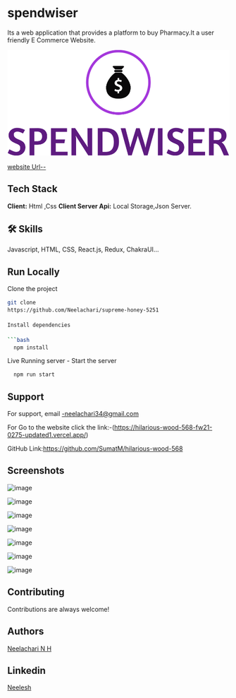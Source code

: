 # spendwiser

Its a web application that provides a platform to buy Pharmacy.It a user friendly E Commerce Website.

![Project-icon](src/images/spendwiser-low-resolution-logo-color-on-transparent-background.png)

[website Url--](https://hilarious-wood-568-fw21-0275-updated1.vercel.app/)
## Tech Stack
**Client:** Html ,Css
**Client Server Api:** Local Storage,Json Server.
## 🛠 Skills
Javascript, HTML, CSS, React.js, Redux, ChakraUI...


## Run Locally

Clone the project
```bash
git clone
https://github.com/Neelachari/supreme-honey-5251

Install dependencies

```bash
  npm install
```
Live Running server  -
Start the server

```bash
  npm run start
```
## Support
For support, email -neelachari34@gmail.com 

For Go to the website click the link:-(https://hilarious-wood-568-fw21-0275-updated1.vercel.app/)

GitHub Link:https://github.com/SumatM/hilarious-wood-568
## Screenshots
![image](https://github.com/SumatM/hilarious-wood-568/assets/112808279/f5ef11cf-fd5f-4f73-a1b0-345b800430c5)
 
![image](https://github.com/SumatM/hilarious-wood-568/assets/112808279/c49e818a-5738-4240-8f37-511b3c17d4e6)

![image](https://github.com/SumatM/hilarious-wood-568/assets/112808279/063ef82e-093b-4a5f-bb43-04907783e1af)

![image](https://github.com/SumatM/hilarious-wood-568/assets/112808279/0cd3ec51-9109-4fd7-8b26-424012079e45)

![image](https://github.com/SumatM/hilarious-wood-568/assets/112808279/e4441c6a-8b1e-418d-b228-7132e40a40d4)

![image](https://github.com/SumatM/hilarious-wood-568/assets/112808279/e599a6fa-322c-4985-9b70-e67f0b3776c6)

![image](https://github.com/SumatM/hilarious-wood-568/assets/112808279/8265ca4f-a2cd-4730-b888-9336ddd001fd)

## Contributing

Contributions are always welcome!
## Authors
 
 [Neelachari N H](https://github.com/Neelachari)
## Linkedin

 [Neelesh](https://www.linkedin.com/in/neelesh-n-h-2704a7196/)
